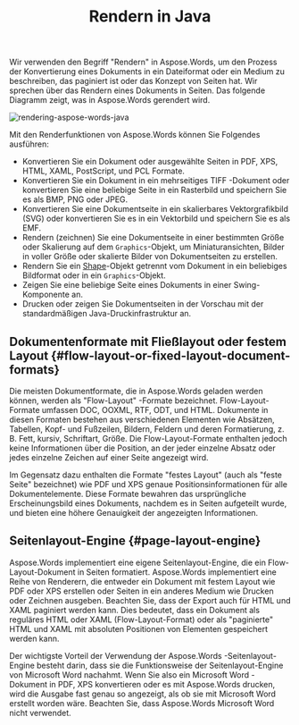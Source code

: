 ﻿---
title: Rendern in Java
second_title: Aspose.Words für Java
articleTitle: Rendering
linktitle: Rendering
description: "Verwenden Sie die Renderfunktion Aspose.Words für Java, um ein Flow-Layout-Dokument in Seiten zu formatieren und ein solches Dokument oder ausgewählte Seiten in ein anderes Dokument zu konvertieren (PDF, HTML, XPS, usw.) oder Bild (TIFF, PNG, SVG, usw.) formate zum Anzeigen, Weiterkonvertieren oder Drucken."
type: docs
weight: 30
url: /de/java/rendering/
timestamp: 2024-01-27-14-07-04
---

Wir verwenden den Begriff "Rendern" in Aspose.Words, um den Prozess der Konvertierung eines Dokuments in ein Dateiformat oder ein Medium zu beschreiben, das paginiert ist oder das Konzept von Seiten hat. Wir sprechen über das Rendern eines Dokuments in Seiten. Das folgende Diagramm zeigt, was in Aspose.Words gerendert wird.

![rendering-aspose-words-java](/words/java/rendering/rendering-1.png)

Mit den Renderfunktionen von Aspose.Words können Sie Folgendes ausführen:

- Konvertieren Sie ein Dokument oder ausgewählte Seiten in PDF, XPS, HTML, XAML, PostScript, und PCL Formate.
- Konvertieren Sie ein Dokument in ein mehrseitiges TIFF -Dokument oder konvertieren Sie eine beliebige Seite in ein Rasterbild und speichern Sie es als BMP, PNG oder JPEG.
- Konvertieren Sie eine Dokumentseite in ein skalierbares Vektorgrafikbild (SVG) oder konvertieren Sie es in ein Vektorbild und speichern Sie es als EMF.
- Rendern (zeichnen) Sie eine Dokumentseite in einer bestimmten Größe oder Skalierung auf dem `Graphics`-Objekt, um Miniaturansichten, Bilder in voller Größe oder skalierte Bilder von Dokumentseiten zu erstellen.
- Rendern Sie ein [Shape](https://reference.aspose.com/words/java/com.aspose.words/shape/)-Objekt getrennt vom Dokument in ein beliebiges Bildformat oder in ein `Graphics`-Objekt.
- Zeigen Sie eine beliebige Seite eines Dokuments in einer Swing-Komponente an.
- Drucken oder zeigen Sie Dokumentseiten in der Vorschau mit der standardmäßigen Java-Druckinfrastruktur an.

## Dokumentenformate mit Fließlayout oder festem Layout {#flow-layout-or-fixed-layout-document-formats}

Die meisten Dokumentformate, die in Aspose.Words geladen werden können, werden als "Flow-Layout" -Formate bezeichnet. Flow-Layout-Formate umfassen DOC, OOXML, RTF, ODT, und HTML. Dokumente in diesen Formaten bestehen aus verschiedenen Elementen wie Absätzen, Tabellen, Kopf- und Fußzeilen, Bildern, Feldern und deren Formatierung, z. B. Fett, kursiv, Schriftart, Größe. Die Flow-Layout-Formate enthalten jedoch keine Informationen über die Position, an der jeder einzelne Absatz oder jedes einzelne Zeichen auf einer Seite angezeigt wird.

Im Gegensatz dazu enthalten die Formate "festes Layout" (auch als "feste Seite" bezeichnet) wie PDF und XPS genaue Positionsinformationen für alle Dokumentelemente. Diese Formate bewahren das ursprüngliche Erscheinungsbild eines Dokuments, nachdem es in Seiten aufgeteilt wurde, und bieten eine höhere Genauigkeit der angezeigten Informationen.

## Seitenlayout-Engine {#page-layout-engine}

Aspose.Words implementiert eine eigene Seitenlayout-Engine, die ein Flow-Layout-Dokument in Seiten formatiert. Aspose.Words implementiert eine Reihe von Renderern, die entweder ein Dokument mit festem Layout wie PDF oder XPS erstellen oder Seiten in ein anderes Medium wie Drucken oder Zeichnen ausgeben. Beachten Sie, dass der Export auch für HTML und XAML paginiert werden kann. Dies bedeutet, dass ein Dokument als reguläres HTML oder XAML (Flow-Layout-Format) oder als "paginierte" HTML und XAML mit absoluten Positionen von Elementen gespeichert werden kann.

Der wichtigste Vorteil der Verwendung der Aspose.Words -Seitenlayout-Engine besteht darin, dass sie die Funktionsweise der Seitenlayout-Engine von Microsoft Word nachahmt. Wenn Sie also ein Microsoft Word -Dokument in PDF, XPS konvertieren oder es mit Aspose.Words drucken, wird die Ausgabe fast genau so angezeigt, als ob sie mit Microsoft Word erstellt worden wäre. Beachten Sie, dass Aspose.Words Microsoft Word nicht verwendet.
